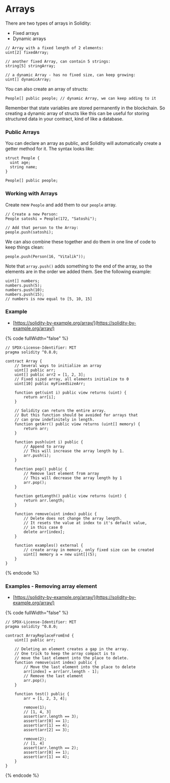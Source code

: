 # Arrays

There are two types of arrays in Solidity:

* Fixed arrays
* Dynamic arrays

```solidity
// Array with a fixed length of 2 elements:
uint[2] fixedArray;

// another fixed Array, can contain 5 strings:
string[5] stringArray;

// a dynamic Array - has no fixed size, can keep growing:
uint[] dynamicArray;
```

You can also create an array of structs:

```
People[] public people; // dynamic Array, we can keep adding to it
```

Remember that state variables are stored permanently in the blockchain. So creating a dynamic array of structs like this can be useful for storing structured data in your contract, kind of like a database.

### Public Arrays

You can declare an array as public, and Solidity will automatically create a getter method for it. The syntax looks like:

```solidity
struct People {
  uint age;
  string name;
}

People[] public people;
```

### Working with Arrays

Create new `People` and add them to our `people` array.

```solidity
// Create a new Person:
People satoshi = People(172, "Satoshi");

// Add that person to the Array:
people.push(satoshi);
```

We can also combine these together and do them in one line of code to keep things clean:

```solidity
people.push(Person(16, "Vitalik"));
```

Note that `array.push()` adds something to the end of the array, so the elements are in the order we added them. See the following example:

```solidity
uint[] numbers;
numbers.push(5);
numbers.push(10);
numbers.push(15);
// numbers is now equal to [5, 10, 15]
```

### Example

* [https://solidity-by-example.org/array/](https://solidity-by-example.org/array/)

{% code fullWidth="false" %}
```solidity
// SPDX-License-Identifier: MIT
pragma solidity ^0.8.0;

contract Array {
    // Several ways to initialize an array
    uint[] public arr;
    uint[] public arr2 = [1, 2, 3];
    // Fixed sized array, all elements initialize to 0
    uint[10] public myFixedSizeArr;

    function get(uint i) public view returns (uint) {
        return arr[i];
    }

    // Solidity can return the entire array.
    // But this function should be avoided for arrays that 
    // can grow indefinitely in length.
    function getArr() public view returns (uint[] memory) {
        return arr;
    }

    function push(uint i) public {
        // Append to array
        // This will increase the array length by 1.
        arr.push(i);
    }

    function pop() public {
        // Remove last element from array
        // This will decrease the array length by 1
        arr.pop();
    }

    function getLength() public view returns (uint) {
        return arr.length;
    }

    function remove(uint index) public {
        // Delete does not change the array length.
        // It resets the value at index to it's default value,
        // in this case 0
        delete arr[index];
    }

    function examples() external {
        // create array in memory, only fixed size can be created
        uint[] memory a = new uint[](5);
    }
}
```
{% endcode %}

### Examples - Removing array element

* [https://solidity-by-example.org/array/](https://solidity-by-example.org/array/)

{% code fullWidth="false" %}
```solidity
// SPDX-License-Identifier: MIT
pragma solidity ^0.8.0;

contract ArrayReplaceFromEnd {
    uint[] public arr;

    // Deleting an element creates a gap in the array.
    // One trick to keep the array compact is to
    // move the last element into the place to delete.
    function remove(uint index) public {
        // Move the last element into the place to delete
        arr[index] = arr[arr.length - 1];
        // Remove the last element
        arr.pop();
    }

    function test() public {
        arr = [1, 2, 3, 4];

        remove(1);
        // [1, 4, 3]
        assert(arr.length == 3);
        assert(arr[0] == 1);
        assert(arr[1] == 4);
        assert(arr[2] == 3);

        remove(2);
        // [1, 4]
        assert(arr.length == 2);
        assert(arr[0] == 1);
        assert(arr[1] == 4);
    }
}
```
{% endcode %}

